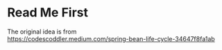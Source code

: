 # Read Me First

The original idea is from  
https://codescoddler.medium.com/spring-bean-life-cycle-34647f8fa1ab
